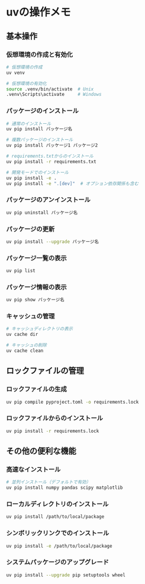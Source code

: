# uvの操作メモ

## 基本操作

### 仮想環境の作成と有効化
```bash
# 仮想環境の作成
uv venv

# 仮想環境の有効化
source .venv/bin/activate  # Unix
.venv\Scripts\activate     # Windows
```

### パッケージのインストール
```bash
# 通常のインストール
uv pip install パッケージ名

# 複数パッケージのインストール
uv pip install パッケージ1 パッケージ2

# requirements.txtからのインストール
uv pip install -r requirements.txt

# 開発モードでのインストール
uv pip install -e .
uv pip install -e ".[dev]"  # オプション依存関係も含む
```

### パッケージのアンインストール
```bash
uv pip uninstall パッケージ名
```

### パッケージの更新
```bash
uv pip install --upgrade パッケージ名
```

### パッケージ一覧の表示
```bash
uv pip list
```

### パッケージ情報の表示
```bash
uv pip show パッケージ名
```

### キャッシュの管理
```bash
# キャッシュディレクトリの表示
uv cache dir

# キャッシュの削除
uv cache clean
```

## ロックファイルの管理

### ロックファイルの生成
```bash
uv pip compile pyproject.toml -o requirements.lock
```

### ロックファイルからのインストール
```bash
uv pip install -r requirements.lock
```

## その他の便利な機能

### 高速なインストール
```bash
# 並列インストール（デフォルトで有効）
uv pip install numpy pandas scipy matplotlib
```

### ローカルディレクトリのインストール
```bash
uv pip install /path/to/local/package
```

### シンボリックリンクでのインストール
```bash
uv pip install -e /path/to/local/package
```

### システムパッケージのアップグレード
```bash
uv pip install --upgrade pip setuptools wheel
```
